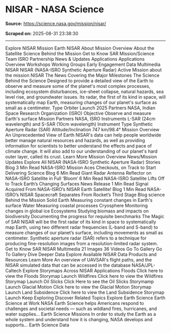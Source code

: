 # NISAR - NASA Science

**Source:** https://science.nasa.gov/mission/nisar/

**Scraped on:** 2025-08-31 23:38:30

---

Explore NISAR Mission
Earth
NISAR
About
Mission Overview
About the Satellite
Science Behind the Mission
Get to Know SAR
Mission/Science Team
ISRO Partnership
News & Updates
Applications
Applications Overview
Workshops
Working Groups
Early Engagement
Data
Multimedia
NISAR
NISAR (NASA-ISRO Synthetic Aperture Radar)
Active Mission
about the mission
NISAR
The News
Covering the Major Milestones
The Science
Behind the Science
Designed to provide a detailed view of the Earth to observe and measure some of the planet's most complex processes, including ecosystem disturbances, ice-sheet collapse, natural hazards, sea level rise, and groundwater issues. Its radar, the first of its kind in space, will systematically map Earth, measuring changes of our planet's surface as small as a centimeter.
Type
Orbiter
Launch
2025
Partners
NASA, Indian Space Research Organization (ISRO)
Objective
Observe and measure Earth's surface
Mission Partners
NASA, ISRO
Instruments
L-SAR (24cm wavelength) and S-SAR (10cm wavelength)
Instrument Type
Synthetic Aperture Radar (SAR)
Altitude/Inclination
747 km/98.4°
Mission Overview
An Unprecedented View of Earth
NISAR's data can help people worldwide better manage natural resources and hazards, as well as providing information for scientists to better understand the effects and pace of climate change. It will also add to our understanding of our planet's hard outer layer, called its crust.
Learn More
Mission Overview
News/Mission Updates
Explore All NISAR (NASA-ISRO Synthetic Aperture Radar) Stories
Blog
3 Min Read
NASA-ISRO Mission Aces Checkouts, on Track to Start Delivering Science
Blog
6 Min Read
Giant Radar Antenna Reflector on NASA-ISRO Satellite in Full ‘Bloom’
6 Min Read
NASA-ISRO Satellite Lifts Off to Track Earth’s Changing Surfaces
News Release
1 Min Read
Signal Acquired From NASA-ISRO’s NISAR Earth Satellite!
Blog
1 Min Read
NASA-ISRO’s NISAR Spacecraft Separates From Rocket’s Third Stage
Blog
science Behind the Mission
Solid Earth
Measuring constant changes in Earth's surface
Water
Measuring coastal processes
Cryosphere
Monitoring changes in global ice
Ecosystems
Studying biomass and impacts on biodiversity
Documenting the progress for requisite benchmarks
The Magic of SAR
NISAR will be the first radar of its kind in space to systematically map Earth, using two different radar frequencies (L-band and S-band) to measure changes of our planet’s surface, including movements as small as centimeter. Synthetic aperture radar (SAR) refers to a technique for producing fine-resolution images from a resolution-limited radar system.
Get to Know SAR
NISAR Multimedia
21 Images
36 Videos
Go To Gallery
Go To Gallery
Dive Deeper
Data
Explore Available NISAR Data Products and Resources
Learn More
An overview of UAVSAR's flight paths, and the NISAR simulated data that can be accessed in the database
NASA/JPL-Caltech
Explore Storymaps Across NISAR Applications
Floods
Click here to view the Floods Storymap
Launch
Wildfires
Click here to view the Wildfires Storymap
Launch
Oil Slicks
Click Here to see the Oil Slicks Storymamp
Launch
Glacial Motion
Click here to view the Glacial Motion Storymap
Launch
Land Subsidence
Click here to view the Land Subsidence Storymap
Launch
Keep Exploring
Discover Related Topics
Explore Earth Science
Earth Science at Work
NASA Earth Science helps Americans respond to challenges and societal needs — such as wildland fires, hurricanes, and water supplies…
Earth Science Missions
In order to study the Earth as a whole system and understand how it is changing, NASA develops and supports…
Earth Science Data